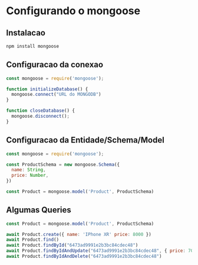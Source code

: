 # Configurando o mongoose

## Instalacao

```bash
npm install mongoose
```

## Configuracao da conexao

```js
const mongoose = require('mongoose');

function initializeDatabase() {
  mongoose.connect("URL do MONGODB")
}

function closeDatabase() {
  mongoose.disconnect();
}
```

## Configuracao da Entidade/Schema/Model

```js
const mongoose = require('mongoose');

const ProductSchema = new mongoose.Schema({
  name: String,
  price: Number,
})

const Product = mongoose.model('Product', ProductSchema)
```


## Algumas Queries

```js
const Product = mongoose.model('Product', ProductSchema)

await Product.create({ name: 'IPhone XR' price: 8000 })
await Product.find()
await Product.findById("6473ad9991e2b3bc84cdec48")
await Product.findByIdAndUpdate("6473ad9991e2b3bc84cdec48", { price: 7000 })
await Product.findByIdAndDelete("6473ad9991e2b3bc84cdec48")
```

